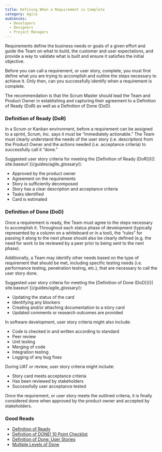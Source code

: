 ```yaml
---
title: Defining When a Requirement is Complete
category: Agile
audiences:
  - Developers
  - Designers
  - Project Managers
---
```


Requirements define the business needs or goals of a given effort and guide the Team on what to build, the customer and user expectations, and provide a way to validate what is built and ensure it satisfies the initial objective. 

Before you can call a requirement, or user story, complete, you must first define what you are trying to accomplish and outline the steps necessary to achieve it. Only then, can you successfully identify when a requirement is complete.

The recommendation is that the Scrum Master should lead the Team and Product Owner in establishing and capturing their agreement to a Definition of Ready (DoR) as well as a Definition of Done (DoD).

### Definition of Ready (DoR)
In a Scrum or Kanban environment, before a requirement can be assigned to a sprint, Scrum, Inc. says it must be “immediately actionable.” The Team must clearly understand the needs of the user story (i.e. description) from the Product Owner and the actions needed (i.e. acceptance criteria) to successfully call it “done.”

Suggested user story criteria for meeting the [Definition of Ready (DoR)]({{ site.baseurl }}/guides/agile_glossary/):
* Approved by the product owner
* Agreement on the requirements
* Story is sufficiently decomposed
* Story has a clear description and acceptance criteria
* Tasks identified
* Card is estimated

### Definition of Done (DoD)
Once a requirement is ready, the Team must agree to the steps necessary to accomplish it. Throughout each status phase of development (typically represented by a column on a whiteboard or in a tool), the “rules” for passing it along to the next phase should also be clearly defined (e.g. the need for work to be reviewed by a peer prior to being sent to the next phase).  

Additionally, a Team may identify other needs based on the type of requirement that should be met, including specific testing needs (i.e. performance testing, penetration testing, etc.), that are necessary to call the user story done.

Suggested user story criteria for meeting the [Definition of Done (DoD)]({{ site.baseurl }}/guides/agile_glossary/):
* Updating the status of the card
* Identifying any blockers
* Creating and/or attaching documentation to a story card
* Updated comments or research outcomes are provided

In software development, user story criteria might also include:
* Code is checked in and written according to standard
* Peer review
* Unit testing 
* Merging of code
* Integration testing
* Logging of any bug fixes

During UAT or review, user story criteria might include:
* Story card meets acceptance criteria
* Has been reviewed by stakeholders
* Successfully user acceptance tested

Once the requirement, or user story meets the outlined criteria, it is finally considered done when approved by the product owner and accepted by stakeholders.

### Good Reads
* [Definition of Ready](https://www.agilealliance.org/glossary/definition-of-ready/)
* [Definition of DONE! 10 Point Checklist](http://www.allaboutagile.com/definition-of-done-10-point-checklist/)
* [Definition of Done: User Stories](https://www.agilealliance.org/definition-done-user-stories/)
* [Multiple Levels of Done](https://www.mountaingoatsoftware.com/blog/multiple-levels-of-done)
